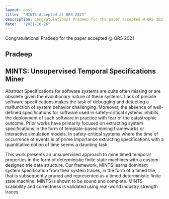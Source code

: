 ```yaml
---
layout: post
title:  "MINTS Accepted at QRS 2021"
description: Congratulations! Pradeep for the paper accepted @ QRS 2021
date:   "2021-10-26"
---
```


Congratulations! Pradeep for the paper accepted @ QRS 2021

## Pradeep 
## MINTS: Unsupervised Temporal Specifications Miner
*Abstract*
Specifications for software systems are quite often missing or are obsolete given the evolutionary nature of these systems. Lack of precise software specifications makes the task of debugging and detecting a malfunction of system behavior challenging. Moreover, the absence of well-defined specifications for software used in safety-critical systems inhibits the deployment of such software in practice with fear of the catastrophic outcome. Prior works have primarily focused on extracting system specifications in the form of template-based mining frameworks or interactive simulation models. In safety-critical systems where the time of occurrence of events is of prime importance extracting specifications with a quantitative notion of time seems a daunting task.

This work presents an unsupervised approach to mine timed temporal properties in the form of deterministic finite state machines with a custom-designed trie data structure. Our framework, MINTS learns dominant system specification from their system traces, in the form of a timed trie, that is subsequently pruned and represented as a timed deterministic finite state machine. MINTS is shown to be sound and complete. MINTS scalability and correctness is validated using real-world industry strength traces.

